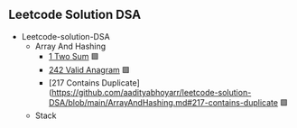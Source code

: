 ## Leetcode Solution DSA

- Leetcode-solution-DSA
    - Array And Hashing
      - [1 Two Sum](https://github.com/aadityabhoyarr/leetcode-solution-DSA/blob/main/ArrayAndHashing.md#242-valid-anagram-) 🟩
      - [242 Valid Anagram](https://github.com/aadityabhoyarr/leetcode-solution-DSA/blob/main/ArrayAndHashing.md#242-valid-anagram-) 🟩
      - [217 Contains Duplicate](https://github.com/aadityabhoyarr/leetcode-solution-DSA/blob/main/ArrayAndHashing.md#217-contains-duplicate 🟩
    - Stack

